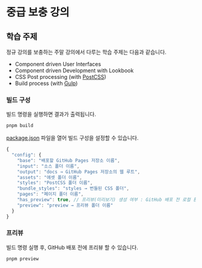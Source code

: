 # 중급 보충 강의

## 학습 주제

정규 강의를 보충하는 주말 강의에서 다루는 학습 주제는 다음과 같습니다.

- Component driven User Interfaces
- Component driven Development with Lookbook
- CSS Post processing (with [PostCSS](https://postcss.org))
- Build process (with [Gulp](https://gulpjs.com))

### 빌드 구성

빌드 명령을 실행하면 결과가 출력됩니다.

```sh
pnpm build
```

[package.json](./package.json) 파일을 열어 빌드 구성을 설정할 수 있습니다.

```js
{
  "config": {
    "base": "배포할 GitHub Pages 저장소 이름",
    "input": "소스 폴더 이름",
    "output": "docs → GitHub Pages 저장소의 웹 루트",
    "assets": "에셋 폴더 이름",
    "styles": "PostCSS 폴더 이름",
    "bundle_styles": "styles → 번들된 CSS 폴더",
    "pages": "페이지 폴더 이름",
    "has_preview": true, // 프리뷰(미리보기) 생성 여부 : GitHub 배포 전 로컬 환경에서 확인용
    "preview": "preview → 프리뷰 폴더 이름"
  }
}
```

### 프리뷰

빌드 명령 실행 후, GitHub 배포 전에 프리뷰 할 수 있습니다.

```sh
pnpm preview
```